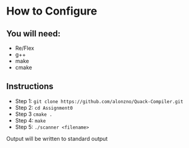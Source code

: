 # How to Configure

## You will need:
* Re/Flex
* g++
* make
* cmake

## Instructions
* Step 1: `git clone https://github.com/alonzno/Quack-Compiler.git`
* Step 2: `cd Assignment0`
* Step 3  `cmake .`
* Step 4: `make`
* Step 5: `./scanner <filename>`

Output will be written to standard output
